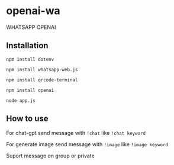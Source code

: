 # openai-wa
WHATSAPP OPENAI

## Installation

`npm install dotenv`

`npm install whatsapp-web.js`

`npm install qrcode-terminal`

`npm install openai`

`node app.js`

## How to use

For chat-gpt send message with `!chat` like `!chat keyword`

For generate image send message with `!image`  like `!image keyword`

Suport message on group or private

